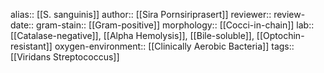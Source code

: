alias:: [[S. sanguinis]]
author:: [[Sira Pornsiriprasert]] 
reviewer::
review-date::
gram-stain:: [[Gram-positive]] 
morphology:: [[Cocci-in-chain]] 
lab:: [[Catalase-negative]], [[Alpha Hemolysis]], [[Bile-soluble]], [[Optochin-resistant]] 
oxygen-environment:: [[Clinically Aerobic Bacteria]]
tags:: [[Viridans Streptococcus]]
